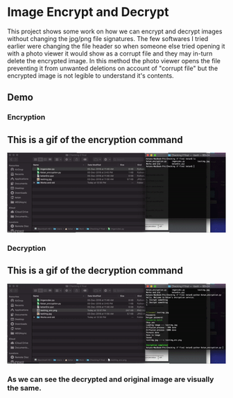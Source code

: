 # Image Encrypt and Decrypt
This project shows some work on how we can encrypt and decrypt images without changing the jpg/png file signatures. The few softwares I tried earlier were changing the file header so when someone else tried opening it with a photo viewer it would show as a corrupt file and they may in-turn delete the encrypted image. 
In this method the photo viewer opens the file preventing it from unwanted deletions on account of "corrupt file" but the encrypted image is not legible to understand it's contents.

## Demo
### Encryption
This is a gif of the encryption command
---
![Encrypt](Encrypt.gif)


### Decryption
This is a gif of the decryption command
---
![Decrypt](Decrypt.gif)

### As we can see the decrypted and original image are visually the same.

